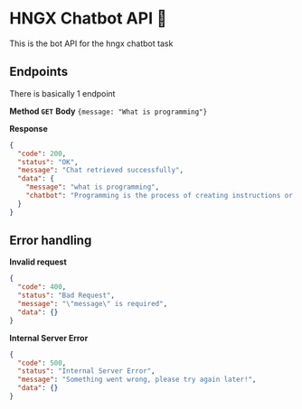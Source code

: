 # HNGX Chatbot API 🚀

This is the bot API for the hngx chatbot task

## Endpoints

There is basically 1 endpoint

**Method `GET`**
**Body**
`{message: "What is programming"}`

**Response**

```json
{
  "code": 200,
  "status": "OK",
  "message": "Chat retrieved successfully",
  "data": {
    "message": "what is programming",
    "chatbot": "Programming is the process of creating instructions or code that a computer can execute. It involves designing, writing, testing, debugging, and maintaining the source code of computer programs. Programming languages, such as Python, Java, C++, and JavaScript, are used to write these instructions. Programmers use various tools and techniques to develop software applications, websites, mobile apps, and other computer programs to solve problems and automate tasks."
  }
}
```

## Error handling

**Invalid request**

```json
{
  "code": 400,
  "status": "Bad Request",
  "message": "\"message\" is required",
  "data": {}
}
```

**Internal Server Error**

```json
{
  "code": 500,
  "status": "Internal Server Error",
  "message": "Something went wrong, please try again later!",
  "data": {}
}
```
